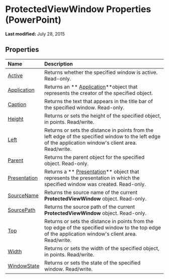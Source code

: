 
# ProtectedViewWindow Properties (PowerPoint)

 **Last modified:** July 28, 2015


## Properties



|**Name**|**Description**|
|:-----|:-----|
| [Active](7ff8925b-7fbb-797a-f552-4bca72971957.md)|Returns whether the specified window is active. Read-only.|
| [Application](0cccf33c-a8af-bc08-f280-fa4f72a82703.md)|Returns an  ** [Application](978c2b99-4271-b953-4283-73b5f3d96f41.md)**object that represents the creator of the specified object.|
| [Caption](4cf88d8a-7bab-e3d9-828e-9c8dee3d7315.md)|Returns the text that appears in the title bar of the specified window. Read-only.|
| [Height](2d45902b-e054-ec75-9815-987a1689a6a7.md)|Returns or sets the height of the specified object, in points. Read/write.|
| [Left](1434f29b-e0e0-0067-dad8-d3583630cc96.md)|Returns or sets the distance in points from the left edge of the specified window to the left edge of the application window's client area. Read/write.|
| [Parent](63e44c9d-a3c7-50fb-ca11-3324014f0d3a.md)|Returns the parent object for the specified object. Read-only.|
| [Presentation](de766097-230c-6310-cdaa-2514cd5ca1b5.md)|Returns a  ** [Presentation](ec75cf52-69f8-d35b-0a26-4a8da8a9683f.md)** object that represents the presentation in which the specified window was created. Read-only.|
| [SourceName](601b8d1f-deec-57eb-9042-5d9b7b650cdb.md)|Returns the source name of the current  **ProtectedViewWindow** object. Read-only.|
| [SourcePath](4225d81b-d508-3dca-9173-f4a687016871.md)|Returns the source path of the current  **ProtectedViewWindow** object. Read-only.|
| [Top](45a634f7-8122-4679-a23b-c93497c15769.md)|Returns or sets the distance in points from the top edge of the specified window to the top edge of the application window's client area. Read/write.|
| [Width](3eb1449c-7213-39a7-01fc-3a4bf170217c.md)|Returns or sets the width of the specified object, in points. Read/write.|
| [WindowState](b9956aca-4aae-d94a-5689-b0c66f17414f.md)|Returns or sets the state of the specified window. Read/write.|
